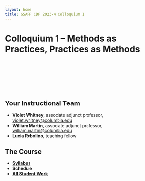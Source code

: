 ```yaml
---
layout: home
title: GSAPP CDP 2023-4 Colloquium I
---
```


# Colloquium 1 &ndash; Methods as Practices, Practices as Methods

<div style="height: 100px;"></div>

## Your Instructional Team

- **Violet Whitney**, associate adjunct professor, violet.whitney@columbia.edu
- **William Martin**, associate adjunct professor, william.martin@columbia.edu
- **Lucia Rebolino**, teaching fellow

## The Course

- **[Syllabus](https://docs.google.com/document/d/11NBOQtI5u7u1sVodt7KDA47gdLSjl291p6vMbH0oqFo/edit)**
- **Schedule**
- **[All Student Work](work)**

